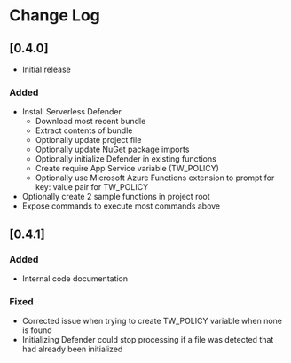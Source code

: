 # Change Log

## [0.4.0]

- Initial release

### Added

- Install Serverless Defender
    - Download most recent bundle
    - Extract contents of bundle
    - Optionally update project file
    - Optionally update NuGet package imports
    - Optionally initialize Defender in existing functions
    - Create require App Service variable (TW_POLICY)
    - Optionally use Microsoft Azure Functions extension to prompt for key: value pair for TW_POLICY
- Optionally create 2 sample functions in project root
- Expose commands to execute most commands above

## [0.4.1]

### Added

- Internal code documentation

### Fixed

- Corrected issue when trying to create TW_POLICY variable when none is found
- Initializing Defender could stop processing if a file was detected that had already been initialized
